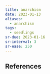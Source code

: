 ```yaml
---
title: anarchism
date: 2023-01-13
aliases:
  - anarchism
tags:
  - seedlings
sr-due: 2023-01-16
sr-interval: 3
sr-ease: 250
---
```




## References